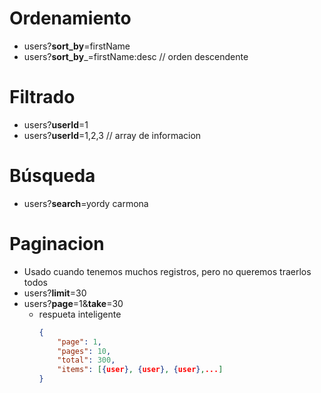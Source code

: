 # Ordenamiento

- users?__sort_by__=firstName
- users?__sort_by___=firstName:desc // orden descendente

# Filtrado

- users?__userId__=1
- users?__userId__=1,2,3 // array de informacion

# Búsqueda

- users?__search__=yordy carmona

# Paginacion

- Usado cuando tenemos muchos registros, pero no queremos traerlos todos
- users?**limit**=30
- users?__page__=1&__take__=30
	- respueta inteligente
		```json
		{
			"page": 1,
			"pages": 10,
			"total": 300,
			"items": [{user}, {user}, {user},...]
		}
		```
